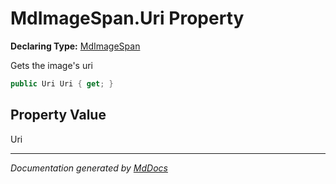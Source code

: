 ﻿# MdImageSpan.Uri Property

**Declaring Type:** [MdImageSpan](../index.md)

Gets the image's uri

```csharp
public Uri Uri { get; }
```

## Property Value

Uri

___

*Documentation generated by [MdDocs](https://github.com/ap0llo/mddocs)*
